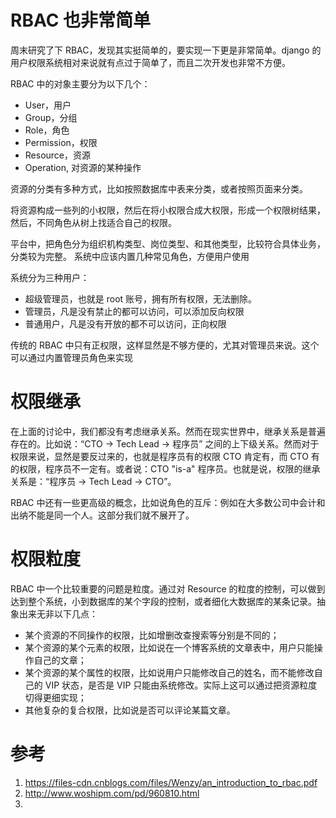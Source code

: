 # RBAC 也非常简单

周末研究了下 RBAC，发现其实挺简单的，要实现一下更是非常简单。django 的用户权限系统相对来说就有点过于简单了，而且二次开发也非常不方便。

RBAC 中的对象主要分为以下几个：

- User，用户
- Group，分组
- Role，角色
- Permission，权限
- Resource，资源
- Operation, 对资源的某种操作

资源的分类有多种方式，比如按照数据库中表来分类，或者按照页面来分类。

将资源构成一些列的小权限，然后在将小权限合成大权限，形成一个权限树结果，然后，不同角色从树上找适合自己的权限。

平台中，把角色分为组织机构类型、岗位类型、和其他类型，比较符合具体业务，分类较为完整。
系统中应该内置几种常见角色，方便用户使用

系统分为三种用户：

- 超级管理员，也就是 root 账号，拥有所有权限，无法删除。
- 管理员，凡是没有禁止的都可以访问，可以添加反向权限
- 普通用户，凡是没有开放的都不可以访问，正向权限

传统的 RBAC 中只有正权限，这样显然是不够方便的，尤其对管理员来说。这个可以通过内置管理员角色来实现

# 权限继承

在上面的讨论中，我们都没有考虑继承关系。然而在现实世界中，继承关系是普遍存在的。比如说：“CTO -> Tech Lead -> 程序员” 之间的上下级关系。然而对于权限来说，显然是要反过来的，也就是程序员有的权限 CTO 肯定有，而 CTO 有的权限，程序员不一定有。或者说：CTO "is-a" 程序员。也就是说，权限的继承关系是：“程序员 -> Tech Lead -> CTO”。

RBAC 中还有一些更高级的概念，比如说角色的互斥：例如在大多数公司中会计和出纳不能是同一个人。这部分我们就不展开了。

# 权限粒度

RBAC 中一个比较重要的问题是粒度。通过对 Resource 的粒度的控制，可以做到达到整个系统，小到数据库的某个字段的控制，或者细化大数据库的某条记录。抽象出来无非以下几点：

- 某个资源的不同操作的权限，比如增删改查搜索等分别是不同的；
- 某个资源的某个元素的权限，比如说在一个博客系统的文章表中，用户只能操作自己的文章；
- 某个资源的某个属性的权限，比如说用户只能修改自己的姓名，而不能修改自己的 VIP 状态，是否是 VIP 只能由系统修改。实际上这可以通过把资源粒度切得更细实现；
- 其他复杂的复合权限，比如说是否可以评论某篇文章。

# 参考

1. https://files-cdn.cnblogs.com/files/Wenzy/an_introduction_to_rbac.pdf
2. http://www.woshipm.com/pd/960810.html
3. 